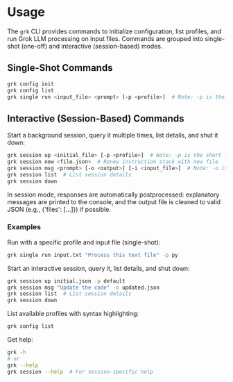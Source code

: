 # Usage

The `grk` CLI provides commands to initialize configuration, list profiles, and run Grok LLM processing on input files. Commands are grouped into single-shot (one-off) and interactive (session-based) modes.

## Single-Shot Commands

```bash
grk config init 
grk config list
grk single run <input_file> <prompt> [-p <profile>]  # Note: -p is the short form for --profile
```

## Interactive (Session-Based) Commands

Start a background session, query it multiple times, list details, and shut it down:

```bash
grk session up <initial_file> [-p <profile>]  # Note: -p is the short form for --profile
grk session new <file.json>  # Renew instruction stack with new file
grk session msg <prompt> [-o <output>] [-i <input_file>]  # Note: -o is short for --output, -i is short for --input
grk session list  # List session details
grk session down
```

In session mode, responses are automatically postprocessed: explanatory messages are printed to the console, and the output file is cleaned to valid JSON (e.g., {'files': [...]}) if possible.

### Examples

Run with a specific profile and input file (single-shot):

```bash
grk single run input.txt "Process this text file" -p py
```

Start an interactive session, query it, list details, and shut down:

```bash
grk session up initial.json -p default
grk session msg "Update the code" -o updated.json
grk session list  # List session details
grk session down
```

List available profiles with syntax highlighting:

```bash
grk config list
```

Get help:

```bash
grk -h
# or
grk --help
grk session --help  # For session-specific help
```







